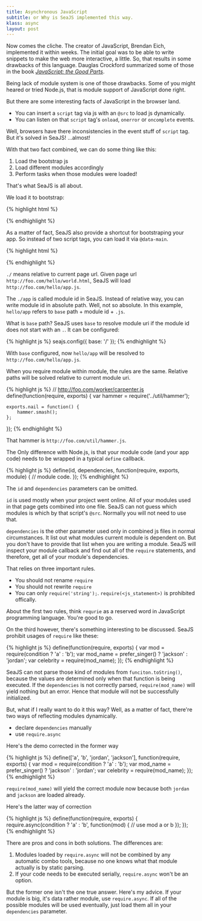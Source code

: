 ```yaml
---
title: Asynchronous JavaScript
subtitle: or Why is SeaJS implemented this way.
klass: async
layout: post
---
```


Now comes the cliche. The creator of JavaScript, Brendan Eich, implemented it within weeks.
The initial goal was to be able to write snippets to make the web more interactive, a little.
So, that results in some drawbacks of this language.
Dauglas Crockford summarized some of those in the book
[_JavaScript: the Good Parts_](http://www.amazon.com/JavaScript-Good-Parts-Douglas-Crockford/dp/0596517742/).

Being lack of module system is one of those drawbacks.
Some of you might heared or tried Node.js, that is module support of JavaScript done right.

But there are some interesting facts of JavaScript in the browser land.

 - You can insert a `script` tag via js with an `@src` to load js dynamically.
 - You can listen on that `script` tag's `onload`, `onerror` or `oncomplete` events.

Well, browsers have there inconsistencies in the event stuff of `script` tag.
But it's solved in SeaJS! ...almost!

With that two fact combined, we can do some thing like this:

 1. Load the bootstrap js
 2. Load different modules accordingly
 3. Perform tasks when those modules were loaded!

That's what SeaJS is all about.

We load it to bootstrap:

{% highlight html %}
<!-- the library and your app -->
<script src="sea.js"></script>
<script src="app.js"></script>
{% endhighlight %}

As a matter of fact, SeaJS also provide a shortcut for bootstraping your app.
So instead of two script tags, you can load it via `@data-main`.

{% highlight html %}
<!-- more compact way -->
<script src="sea.js" data-main="./app"></script>
{% endhighlight %}

`./` means relative to current page url. Given page url `http://foo.com/hello/world.html`,
SeaJS will load `http://foo.com/hello/app.js`.

The `./app` is called module id in SeaJS. Instead of relative way,
you can write module id in absolute path. Well, not so absolute.
In this example, `hello/app` refers to `base` path + module id + `.js`.

What is `base` path?
SeaJS uses `base` to resolve module uri if the module id does not start with an `.`.
It can be configured:

{% highlight js %}
seajs.config({
    base: '/'
});
{% endhighlight %}

With `base` configured, now `hello/app` will be resolved to `http://foo.com/hello/app.js`.

When you require module within module, the rules are the same.
Relative paths will be solved relative to current module uri.

{% highlight js %}
// http://foo.com/worker/carpenter.js
define(function(require, exports) {
    var hammer = require('../util/hammer');

    exports.nail = function() {
        hammer.smash();
    };
});
{% endhighlight %}

That hammer is `http://foo.com/util/hammer.js`.

The Only difference with Node.js, is that your module code (and your app code)
needs to be wrapped in a typical `define` callback.

{% highlight js %}
define(id, dependencies, function(require, exports, module) {
    // module code.
});
{% endhighlight %}

The `id` and `dependencies` parameters can be omitted.

`id` is used mostly when your project went online.
All of your modules used in that page gets combined into one file.
SeaJS can not guess which modules is which by that script's `@src`.
Normally you will not need to use that.

`dependencies` is the other parameter used only in combined js files in normal circumstances.
It list out what modules current module is dependent on.
But you don't have to provide that list when you are writing a module.
SeaJS will inspect your module callback and find out all of the `require` statements,
and therefore, get all of your module's dependencies.

That relies on three important rules.

 - You should not rename `require`
 - You should not rewrite `require`
 - You can only `require('string');`. `require(<js_statement>)` is prohibited offically.

About the first two rules, think `requrie` as a reserved word in JavaScript programming language.
You're good to go.

On the third however, there's something interesting to be discussed.
SeaJS prohibit usages of `require` like these:

{% highlight js %}
define(function(require, exports) {
    var mod = require(condition ? 'a' : 'b');
    var mod_name = prefer_singer() ? 'jackson' : 'jordan';
    var celebrity = require(mod_name);
});
{% endhighlight %}

SeaJS can not parse those kind of modules from `funciton.toString()`,
because the values are determined only when that function is being executed.
If the `dependencies` is not correctly parsed, `require(mod_name)`
will yield nothing but an error.
Hence that module will not be successfully initialized.

But, what if I really want to do it this way?
Well, as a matter of fact, there're two ways of reflecting modules dynamically.

 - declare `dependencies` manually
 - use `require.async`

Here's the demo corrected in the former way

{% highlight js %}
define(['a', 'b', 'jordan', 'jackson'], function(require, exports) {
    var mod = require(condition ? 'a' : 'b');
    var mod_name = prefer_singer() ? 'jackson' : 'jordan';
    var celebrity = require(mod_name);
});
{% endhighlight %}

`require(mod_name)` will yield the correct module now because both
`jordan` and `jackson` are loaded already.

Here's the latter way of correction

{% highlight js %}
define(function(require, exports) {
    require.async(condition ? 'a' : 'b', function(mod) {
        // use mod a or b
    });
});
{% endhighlight %}

There are pros and cons in both solutions. The differences are:

 1. Modules loaded by `require.async` will not be combined by any automatic combo tools,
    because no one knows what that module actually is by static parsing.
 2. If your code needs to be executed serially, `require.async` won't be an option.

But the former one isn't the one true answer. Here's my advice.
If your module is big, it's data rather module, use `require.async`.
If all of the possible modules will be used eventually,
just load them all in your `dependencies` parameter.